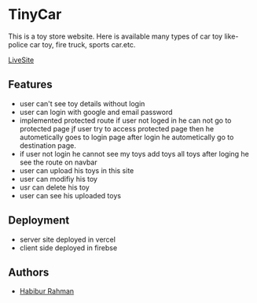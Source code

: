 
# TinyCar



This is a toy store website. Here is available many types of car toy like- police car toy, fire truck, sports car.etc.


[LiveSite](https://tiny-car-assignment-11.web.app/)


## Features

- user can't see toy details without login
- user can login with google and email password
- implemented protected route if user not loged in he can not go to protected page jf user try to access protected page then he autometically goes to login page after login he autometically go to destination page.
- if user not login he cannot see my toys add toys all toys after loging he see the route on navbar
- user can upload his toys in this site
- user can modifiy his toy
- usr can delete his toy
- user can see his uploaded toys 



## Deployment

-  server site deployed in vercel 
- client side deployed in firebse




## Authors

- [Habibur Rahman](va.habibur@gmail.com)

